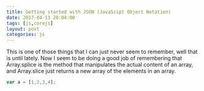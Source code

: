 ```yaml
---
title: Getting started with JSON (JavaScipt Object Notation)
date: 2017-04-13 20:04:00
tags: [js,corejs]
layout: post
categories: js
---
```


This is one of those things that I can just never seem to remember, well that is until lately. Now I seem to be doing a good job of remembering that Array.splice is the method that manipulates the actual content of an array, and Array.slice just returns a new array of the elements in an array.

<!-- more -->

```js
var a = [1,2,3,4];
```